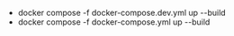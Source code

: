 * docker compose -f docker-compose.dev.yml up --build
* docker compose -f docker-compose.yml up --build
